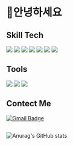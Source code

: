 <h1>👋안녕하세요 </h1>



<h2> Skill Tech </h2>

<img src="https://img.shields.io/badge/JAVA-FF4500?style=flat-square&logo=JAVA&logoColor=white"/> <img src="https://img.shields.io/badge/JavaScript-FFA500?style=flat-square&logo=JavaScript&logoColor=white"/>
<img src="https://img.shields.io/badge/HTML5-E34F26?style=flat-square&logo=HTML5&logoColor=white"/>
<img src="https://img.shields.io/badge/MySQL-4479A1?style=flat-square&logo=MySQL&logoColor=white"/>
<img src="https://img.shields.io/badge/OracleDB-F80000?style=flat-square&logo=Oracle&logoColor=white"/>
<img src="https://img.shields.io/badge/Spring-6DB33F?style=flat-square&logo=Spring&logoColor=white"/>
<img src="https://img.shields.io/badge/SpringBoot-228B22?style=flat-square&logo=SpringBoot&logoColor=white"/>

<h2> Tools </h2>

<img src="https://img.shields.io/badge/IntelliJ IDEA-191970?style=flat-square&logo=IntelliJ IDEA&logoColor=white"/> <img src="https://img.shields.io/badge/Eclipse IDE-525C86?style=flat-square&logo=Eclipse IDE&logoColor=white"/>
<img src="https://img.shields.io/badge/Github-181717?style=flat-square&logo=Github&logoColor=white"/>



<h2>Contect Me</h2>

[![Gmail Badge](https://img.shields.io/badge/Gmail-d14836?style=flat-square&logo=Gmail&logoColor=white&link=mailto:wkdgnlwn9718@gmail.com)](wkdgnlwn9718@gmail.com)


<h2></h2>
  
  ![Anurag's GitHub stats](https://github-readme-stats.vercel.app/api?username=HwijooJang&show_icons=true&theme=radical)

